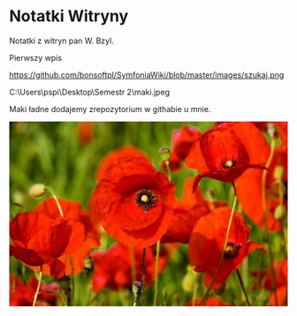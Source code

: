 # Notatki Witryny 

Notatki z witryn pan W. Bzyl.

Pierwszy wpis


https://github.com/bonsoftpl/SymfoniaWiki/blob/master/images/szukaj.png

C:\Users\pspi\Desktop\Semestr 2\maki.jpeg




Maki ładne dodajemy zrepozytorium w githabie u mnie.

![MAKI](maki.jpg)

















